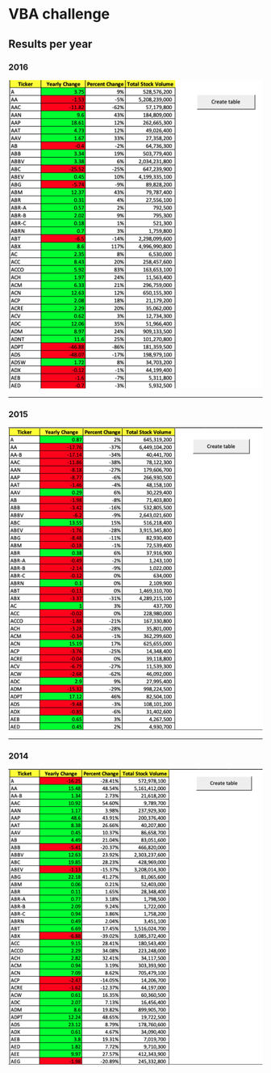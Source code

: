 # VBA challenge

## Results per year
### 2016
![](Images/2016.png)

---

### 2015
![](Images/2015.png)

---

### 2014
![](Images/2014.png)